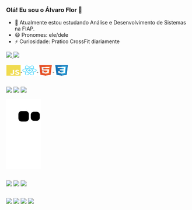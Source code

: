 ### Olá! Eu sou o Álvaro Flor 👋

- 🌱 Atualmente estou estudando Análise e Desenvolvimento de Sistemas na FIAP.
- 😄 Pronomes: ele/dele
- ⚡ Curiosidade: Pratico CrossFit diariamente

<div>
  <a href="https://github.com/AlvarogFlor">
  <img height="150em" src="https://github-readme-stats.vercel.app/api?username=AlvarogFlor&show_icons=true&theme=dracula&include_all_commits=true&count_private=true"/>
  <img height="150em" src="https://github-readme-stats.vercel.app/api/top-langs/?username=AlvarogFlor&layout=compact&langs_count=7&theme=dracula"/>
</div>
  
<div style="display: inline_block"><br>
  <img align="center" alt="Alvaro-Js" height="30" width="40" src="https://raw.githubusercontent.com/devicons/devicon/master/icons/javascript/javascript-plain.svg">
  <img align="center" alt="Alvaro-React" height="30" width="40" src="https://raw.githubusercontent.com/devicons/devicon/master/icons/react/react-original.svg">
  <img align="center" alt="Alvaro-HTML" height="30" width="40" src="https://raw.githubusercontent.com/devicons/devicon/master/icons/html5/html5-original.svg">
  <img align="center" alt="Alvaro-CSS" height="30" width="40" src="https://raw.githubusercontent.com/devicons/devicon/master/icons/css3/css3-original.svg">  
</div>
  
##
  
<div>
  <a href="https://instagram.com/alvaro.flor01" target="_blank"><img src="https://img.shields.io/badge/-Instagram-%23E4405F?style=for-the-badge&logo=instagram&logoColor=white" target="_blank"></a>
  <a href="https://www.linkedin.com/in/álvaro-gusmão-flor-5b65b4a0" target="_blank"><img src="https://img.shields.io/badge/LinkedIn-0077B5?style=for-the-badge&logo=linkedin&logoColor=white" target="_blank"></a>
  <a href = "mailto:alvaro.gussmao@gmail.com"><img src="https://img.shields.io/badge/Gmail-D14836?style=for-the-badge&logo=gmail&logoColor=white" target="_blank"></a>  

![Snake animation](https://github.com/AlvarogFlor/AlvarogFlor/blob/output/github-contribution-grid-snake.svg)
  
##  
  <img src="https://img.shields.io/badge/NVIDIA-RTX2060-76B900?style=for-the-badge&logo=nvidia&logoColor=white">
  <img src="https://img.shields.io/badge/Intel-Core_i7_10th-0071C5?style=for-the-badge&logo=intel&logoColor=white">
  <img src="https://img.shields.io/badge/Windows-DELL_G3_3500-0078D6?style=for-the-badge&logo=windows&logoColor=white">
  
##
  
  <img src="https://img.shields.io/badge/iOS-000000?style=for-the-badge&logo=ios&logoColor=white">
  <img src="https://img.shields.io/badge/Linux-FCC624?style=for-the-badge&logo=linux&logoColor=black">
  <img src="https://img.shields.io/badge/Ubuntu-E95420?style=for-the-badge&logo=ubuntu&logoColor=white">
  <img src="https://img.shields.io/badge/Windows_11-0078D6?style=for-the-badge&logo=windows&logoColor=white">
 
</div>
